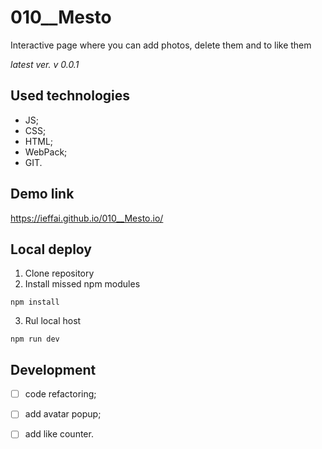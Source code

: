 # 010__Mesto
Interactive page where you can add photos, delete them and to like them 
 
*latest ver. v 0.0.1*

## Used technologies
- JS;
- CSS;
- HTML;
- WebPack;
- GIT.

## Demo link

https://ieffai.github.io/010__Mesto.io/

## Local deploy

1. Clone repository
2. Install missed npm modules
```
npm install
```
3. Rul local host
```
npm run dev
```
## Development

- [ ] code refactoring;
- [ ] add avatar popup;
- [ ] add like counter. 

